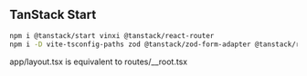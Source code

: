 ## TanStack Start
```bash
npm i @tanstack/start vinxi @tanstack/react-router
npm i -D vite-tsconfig-paths zod @tanstack/zod-form-adapter @tanstack/router-devtools
```

app/layout.tsx is equivalent to routes/__root.tsx